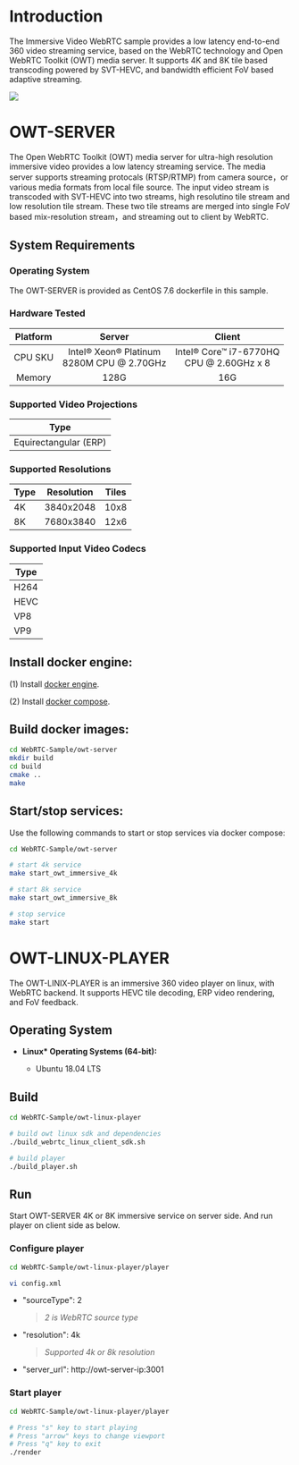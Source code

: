 
# Introduction

The Immersive Video WebRTC sample provides a low latency end-to-end 360 video streaming service, based on the WebRTC technology and Open WebRTC Toolkit (OWT) media server. It supports 4K and 8K tile based transcoding powered by SVT-HEVC, and bandwidth efficient FoV based adaptive streaming.

<img src="doc/intro.png">

# OWT-SERVER

The Open WebRTC Toolkit (OWT) media server for ultra-high resolution immersive video provides a low latency streaming service. The media server supports streaming protocals (RTSP/RTMP) from camera source，or various media formats from local file source. The input video stream is transcoded with SVT-HEVC into two streams, high resolutino tile stream and low resolution tile stream. These two tile streams are merged into single FoV based mix-resolution stream，and streaming out to client by WebRTC.

## System Requirements

### Operating System

The OWT-SERVER is provided as CentOS 7.6 dockerfile in this sample.

### Hardware Tested

| Platform | Server | Client |
|:----:|:----:|:----:|
| CPU SKU | Intel® Xeon® Platinum<br>8280M CPU @ 2.70GHz | Intel® Core™ i7-6770HQ<br>CPU @ 2.60GHz x 8 |
| Memory | 128G | 16G |

### Supported Video Projections

|Type|
|-----|
|Equirectangular (ERP)|

### Supported Resolutions

|Type|Resolution|Tiles|
|-----|-----|-----|
|4K|3840x2048|10x8|
|8K|7680x3840|12x6|

### Supported Input Video Codecs

|Type|
|-----|
|H264|
|HEVC|
|VP8|
|VP9|

## Install docker engine:

(1) Install [docker engine](https://docs.docker.com/install).

(2) Install [docker compose](https://docs.docker.com/compose/install).

## Build docker images:

```bash
cd WebRTC-Sample/owt-server
mkdir build
cd build
cmake ..
make
```

## Start/stop services:

Use the following commands to start or stop services via docker compose:

```bash
cd WebRTC-Sample/owt-server

# start 4k service
make start_owt_immersive_4k

# start 8k service
make start_owt_immersive_8k

# stop service
make start
```

# OWT-LINUX-PLAYER
The OWT-LINIX-PLAYER is an immersive 360 video player on linux, with WebRTC backend. It supports HEVC tile decoding, ERP video rendering, and FoV feedback.

## Operating System

- __Linux* Operating Systems (64-bit):__

  - Ubuntu 18.04 LTS

## Build

```bash
cd WebRTC-Sample/owt-linux-player

# build owt linux sdk and dependencies
./build_webrtc_linux_client_sdk.sh

# build player
./build_player.sh
```

## Run

Start OWT-SERVER 4K or 8K immersive service on server side. And run player on client side as below.

### Configure player

```bash
cd WebRTC-Sample/owt-linux-player/player

vi config.xml
```

- "sourceType": 2
    >*2 is WebRTC source type*
- "resolution": 4k
    >*Supported 4k or 8k resolution*
- "server_url": ht<span>tp://</span>owt-server-ip:3001

### Start player

```bash
cd WebRTC-Sample/owt-linux-player/player

# Press "s" key to start playing
# Press "arrow" keys to change viewport
# Press "q" key to exit
./render
```

